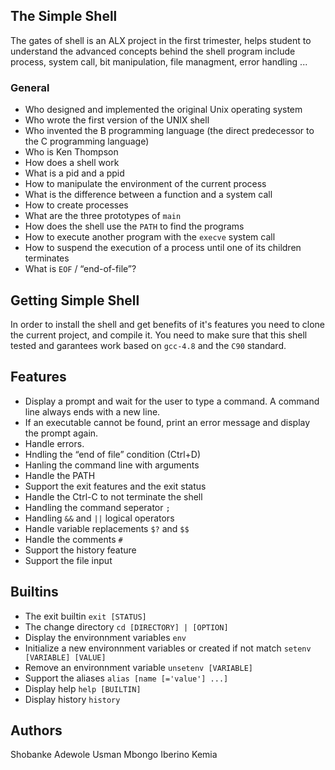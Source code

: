 
##  The Simple Shell
The gates of shell is an ALX project in the first trimester, helps student to understand the advanced
concepts behind the shell program include process, system call, bit manipulation, file managment, error handling ...

### General

* Who designed and implemented the original Unix operating system
* Who wrote the first version of the UNIX shell
* Who invented the B programming language (the direct predecessor to the C programming language)
* Who is Ken Thompson
* How does a shell work
* What is a pid and a ppid
* How to manipulate the environment of the current process
* What is the difference between a function and a system call
* How to create processes
* What are the three prototypes of `main`
* How does the shell use the `PATH` to find the programs
* How to execute another program with the `execve` system call
* How to suspend the execution of a process until one of its children terminates
* What is `EOF` / “end-of-file”?

## Getting Simple Shell
In order to install the shell and get benefits of it's features you need to clone the current project, and compile it.
You need to make sure that this shell tested and garantees work based on `gcc-4.8` and the `C90` standard.

## Features
* Display a prompt and wait for the user to type a command. A command line always ends with a new line.
* If an executable cannot be found, print an error message and display the prompt again.
* Handle errors.
* Hndling the “end of file” condition (Ctrl+D)
* Hanling the command line with arguments
* Handle the PATH
* Support the exit features and the exit status
* Handle the Ctrl-C to not terminate the shell
* Handling the command seperator `;`
* Handling `&&` and `||` logical operators
* Handle variable replacements `$?` and `$$`
* Handle the comments `#`
* Support the history feature
* Support the file input

## Builtins
* The exit builtin `exit [STATUS]`
* The change directory `cd [DIRECTORY] | [OPTION]`
* Display the environnment variables `env`
* Initialize a new environnment variables or created if not match `setenv [VARIABLE] [VALUE]`
* Remove an environnment variable `unsetenv [VARIABLE]`
* Support the aliases `alias [name [='value'] ...]`
* Display help `help [BUILTIN]`
* Display history `history`

## Authors
Shobanke Adewole Usman
Mbongo Iberino Kemia